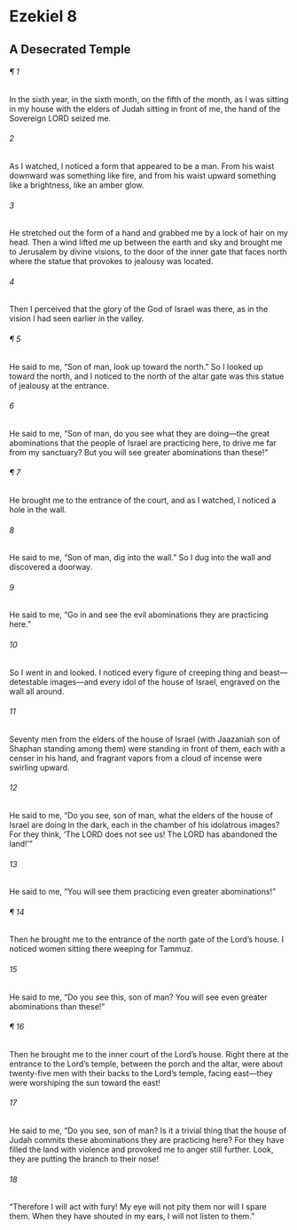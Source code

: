 # Ezekiel 8
## A Desecrated Temple
###### ¶ 1
In the sixth year, in the sixth month, on the fifth of the month, as I was sitting in my house with the elders of Judah sitting in front of me, the hand of the Sovereign LORD seized me.
###### 2
As I watched, I noticed a form that appeared to be a man. From his waist downward was something like fire, and from his waist upward something like a brightness, like an amber glow.
###### 3
He stretched out the form of a hand and grabbed me by a lock of hair on my head. Then a wind lifted me up between the earth and sky and brought me to Jerusalem by divine visions, to the door of the inner gate that faces north where the statue that provokes to jealousy was located.
###### 4
Then I perceived that the glory of the God of Israel was there, as in the vision I had seen earlier in the valley.
###### ¶ 5
He said to me, “Son of man, look up toward the north.” So I looked up toward the north, and I noticed to the north of the altar gate was this statue of jealousy at the entrance.
###### 6
He said to me, “Son of man, do you see what they are doing—the great abominations that the people of Israel are practicing here, to drive me far from my sanctuary? But you will see greater abominations than these!”
###### ¶ 7
He brought me to the entrance of the court, and as I watched, I noticed a hole in the wall.
###### 8
He said to me, “Son of man, dig into the wall.” So I dug into the wall and discovered a doorway.
###### 9
He said to me, “Go in and see the evil abominations they are practicing here.”
###### 10
So I went in and looked. I noticed every figure of creeping thing and beast—detestable images—and every idol of the house of Israel, engraved on the wall all around.
###### 11
Seventy men from the elders of the house of Israel (with Jaazaniah son of Shaphan standing among them) were standing in front of them, each with a censer in his hand, and fragrant vapors from a cloud of incense were swirling upward.
###### 12
He said to me, “Do you see, son of man, what the elders of the house of Israel are doing in the dark, each in the chamber of his idolatrous images? For they think, ‘The LORD does not see us! The LORD has abandoned the land!’”
###### 13
He said to me, “You will see them practicing even greater abominations!”
###### ¶ 14
Then he brought me to the entrance of the north gate of the Lord’s house. I noticed women sitting there weeping for Tammuz.
###### 15
He said to me, “Do you see this, son of man? You will see even greater abominations than these!”
###### ¶ 16
Then he brought me to the inner court of the Lord’s house. Right there at the entrance to the Lord’s temple, between the porch and the altar, were about twenty-five men with their backs to the Lord’s temple, facing east—they were worshiping the sun toward the east!
###### 17
He said to me, “Do you see, son of man? Is it a trivial thing that the house of Judah commits these abominations they are practicing here? For they have filled the land with violence and provoked me to anger still further. Look, they are putting the branch to their nose!
###### 18
“Therefore I will act with fury! My eye will not pity them nor will I spare them. When they have shouted in my ears, I will not listen to them.”
